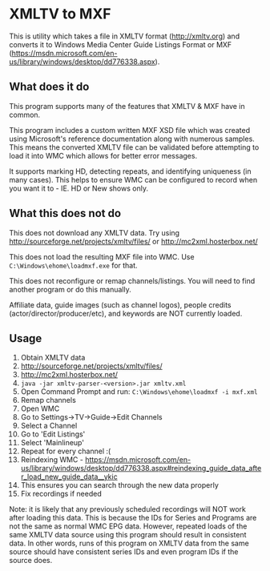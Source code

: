 # XMLTV to MXF
This is utility which takes a file in XMLTV format (http://xmltv.org) and converts it to Windows Media Center Guide Listings Format or MXF (https://msdn.microsoft.com/en-us/library/windows/desktop/dd776338.aspx).

## What does it do
This program supports many of the features that XMLTV & MXF have in common.

This program includes a custom written MXF XSD file which was created using Microsoft's reference documentation along with numerous samples. This means the converted XMLTV file can be validated before attempting to load it into WMC which allows for better error messages.

It supports marking HD, detecting repeats, and identifying uniqueness (in many cases). This helps to ensure WMC can be configured to record when you want it to - IE. HD or New shows only.

## What this does not do
This does not download any XMLTV data. Try using http://sourceforge.net/projects/xmltv/files/ or http://mc2xml.hosterbox.net/

This does not load the resulting MXF file into WMC. Use `C:\Windows\ehome\loadmxf.exe` for that.

This does not reconfigure or remap channels/listings. You will need to find another program or do this manually.

Affiliate data, guide images (such as channel logos), people credits (actor/director/producer/etc), and keywords are NOT currently loaded.

## Usage
1. Obtain XMLTV data
  1. http://sourceforge.net/projects/xmltv/files/
  2. http://mc2xml.hosterbox.net/
2. `java -jar xmltv-parser-<version>.jar xmltv.xml`
3. Open Command Prompt and run: `C:\Windows\ehome\loadmxf -i mxf.xml`
4. Remap channels
  1. Open WMC
  2. Go to Settings->TV->Guide->Edit Channels
  3. Select a Channel
  4. Go to 'Edit Listings'
  5. Select 'Mainlineup'
  6. Repeat for every channel :(
5. Reindexing WMC - https://msdn.microsoft.com/en-us/library/windows/desktop/dd776338.aspx#reindexing_guide_data_after_load_new_guide_data__ykic
  1. This ensures you can search through the new data properly
6. Fix recordings if needed
	

Note: it is likely that any previously scheduled recordings will NOT work after loading this data. This is because the IDs for Series and Programs are not the same as normal WMC EPG data. However, repeated loads of the same XMLTV data source using this program should result in consistent data. In other words, runs of this program on XMLTV data from the same source should have consistent series IDs and even program IDs if the source does.